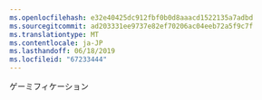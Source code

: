 ```yaml
---
ms.openlocfilehash: e32e40425dc912fbf0b0d8aaacd1522135a7adbd
ms.sourcegitcommit: ad203331ee9737e82ef70206ac04eeb72a5f9c7f
ms.translationtype: MT
ms.contentlocale: ja-JP
ms.lasthandoff: 06/18/2019
ms.locfileid: "67233444"
---
```

ゲーミフィケーション